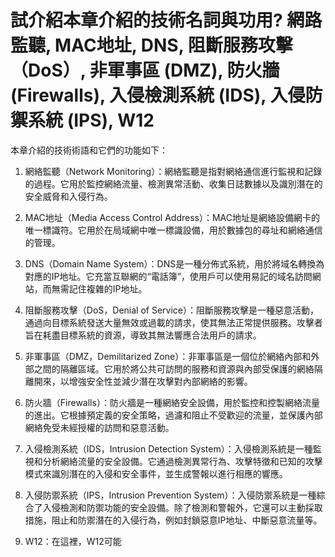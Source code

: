 # 試介紹本章介紹的技術名詞與功用? 網路監聽, MAC地址, DNS, 阻斷服務攻擊（DoS）, 非軍事區 (DMZ), 防火牆 (Firewalls), 入侵檢測系統 (IDS), 入侵防禦系統 (IPS), W12

本章介紹的技術術語和它們的功能如下：

1. 網絡監聽（Network Monitoring）：網絡監聽是指對網絡通信進行監視和記錄的過程。它用於監控網絡流量、檢測異常活動、收集日誌數據以及識別潛在的安全威脅和入侵行為。

2. MAC地址（Media Access Control Address）：MAC地址是網絡設備網卡的唯一標識符。它用於在局域網中唯一標識設備，用於數據包的尋址和網絡通信的管理。

3. DNS（Domain Name System）：DNS是一種分佈式系統，用於將域名轉換為對應的IP地址。它充當互聯網的“電話簿”，使用戶可以使用易記的域名訪問網站，而無需記住複雜的IP地址。

4. 阻斷服務攻擊（DoS，Denial of Service）：阻斷服務攻擊是一種惡意活動，通過向目標系統發送大量無效或過載的請求，使其無法正常提供服務。攻擊者旨在耗盡目標系統的資源，導致其無法響應合法用戶的請求。

5. 非軍事區（DMZ，Demilitarized Zone）：非軍事區是一個位於網絡內部和外部之間的隔離區域。它用於將公共可訪問的服務和資源與內部受保護的網絡隔離開來，以增強安全性並減少潛在攻擊對內部網絡的影響。

6. 防火牆（Firewalls）：防火牆是一種網絡安全設備，用於監控和控製網絡流量的進出。它根據預定義的安全策略，過濾和阻止不受歡迎的流量，並保護內部網絡免受未經授權的訪問和惡意活動。

7. 入侵檢測系統（IDS，Intrusion Detection System）：入侵檢測系統是一種監視和分析網絡流量的安全設備。它通過檢測異常行為、攻擊特徵和已知的攻擊模式來識別潛在的入侵和安全事件，並生成警報以進行相應的響應。

8. 入侵防禦系統（IPS，Intrusion Prevention System）：入侵防禦系統是一種綜合了入侵檢測和防禦功能的安全設備。除了檢測和警報外，它還可以主動採取措施，阻止和防禦潛在的入侵行為，例如封鎖惡意IP地址、中斷惡意流量等。

9. W12：在這裡，W12可能

